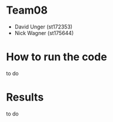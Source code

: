 # Team08
- David Unger (st172353)
- Nick Wagner (st175644)

# How to run the code
to do

# Results
to do
